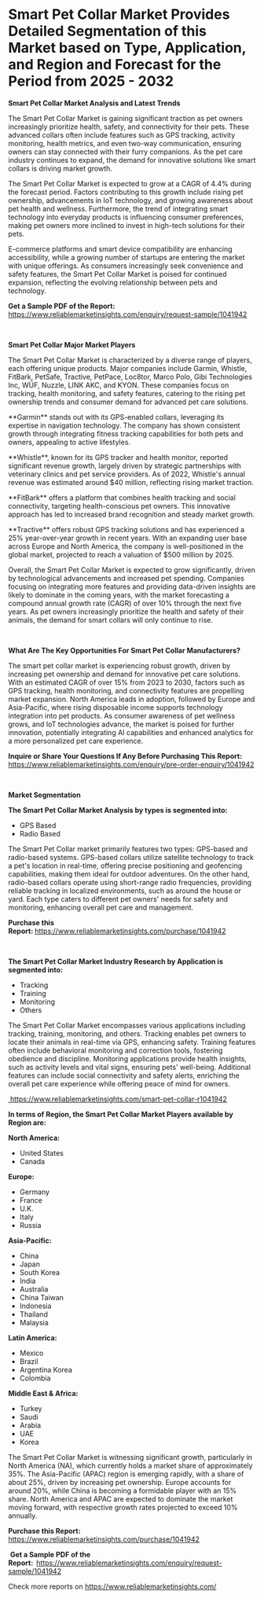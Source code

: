 <p><h1>Smart Pet Collar Market Provides Detailed Segmentation of this Market based on Type, Application, and Region and Forecast for the Period from 2025 - 2032</h1></p><p><strong>Smart Pet Collar Market Analysis and Latest Trends</strong></p>
<p><p>The Smart Pet Collar Market is gaining significant traction as pet owners increasingly prioritize health, safety, and connectivity for their pets. These advanced collars often include features such as GPS tracking, activity monitoring, health metrics, and even two-way communication, ensuring owners can stay connected with their furry companions. As the pet care industry continues to expand, the demand for innovative solutions like smart collars is driving market growth.</p><p>The Smart Pet Collar Market is expected to grow at a CAGR of 4.4% during the forecast period. Factors contributing to this growth include rising pet ownership, advancements in IoT technology, and growing awareness about pet health and wellness. Furthermore, the trend of integrating smart technology into everyday products is influencing consumer preferences, making pet owners more inclined to invest in high-tech solutions for their pets. </p><p>E-commerce platforms and smart device compatibility are enhancing accessibility, while a growing number of startups are entering the market with unique offerings. As consumers increasingly seek convenience and safety features, the Smart Pet Collar Market is poised for continued expansion, reflecting the evolving relationship between pets and technology.</p></p>
<p><strong>Get a Sample PDF of the Report:&nbsp;</strong> <a href="https://www.reliablemarketinsights.com/enquiry/request-sample/1041942?utm_campaign=2248&utm_medium=2&utm_source=Github&utm_content=ia&utm_term=10022025&utm_id=smart-pet-collar">https://www.reliablemarketinsights.com/enquiry/request-sample/1041942</a></p>
<p>&nbsp;</p>
<p><strong>Smart Pet Collar Major Market Players</strong></p>
<p><p>The Smart Pet Collar Market is characterized by a diverse range of players, each offering unique products. Major companies include Garmin, Whistle, FitBark, PetSafe, Tractive, PetPace, Loc8tor, Marco Polo, Gibi Technologies Inc, WÜF, Nuzzle, LINK AKC, and KYON. These companies focus on tracking, health monitoring, and safety features, catering to the rising pet ownership trends and consumer demand for advanced pet care solutions.</p><p>**Garmin** stands out with its GPS-enabled collars, leveraging its expertise in navigation technology. The company has shown consistent growth through integrating fitness tracking capabilities for both pets and owners, appealing to active lifestyles.</p><p>**Whistle**, known for its GPS tracker and health monitor, reported significant revenue growth, largely driven by strategic partnerships with veterinary clinics and pet service providers. As of 2022, Whistle's annual revenue was estimated around $40 million, reflecting rising market traction.</p><p>**FitBark** offers a platform that combines health tracking and social connectivity, targeting health-conscious pet owners. This innovative approach has led to increased brand recognition and steady market growth.</p><p>**Tractive** offers robust GPS tracking solutions and has experienced a 25% year-over-year growth in recent years. With an expanding user base across Europe and North America, the company is well-positioned in the global market, projected to reach a valuation of $500 million by 2025.</p><p>Overall, the Smart Pet Collar Market is expected to grow significantly, driven by technological advancements and increased pet spending. Companies focusing on integrating more features and providing data-driven insights are likely to dominate in the coming years, with the market forecasting a compound annual growth rate (CAGR) of over 10% through the next five years. As pet owners increasingly prioritize the health and safety of their animals, the demand for smart collars will only continue to rise.</p></p>
<p>&nbsp;</p>
<p><strong>What Are The Key Opportunities For Smart Pet Collar Manufacturers?</strong></p>
<p><p>The smart pet collar market is experiencing robust growth, driven by increasing pet ownership and demand for innovative pet care solutions. With an estimated CAGR of over 15% from 2023 to 2030, factors such as GPS tracking, health monitoring, and connectivity features are propelling market expansion. North America leads in adoption, followed by Europe and Asia-Pacific, where rising disposable income supports technology integration into pet products. As consumer awareness of pet wellness grows, and IoT technologies advance, the market is poised for further innovation, potentially integrating AI capabilities and enhanced analytics for a more personalized pet care experience.</p></p>
<p><strong>Inquire or Share Your Questions If Any Before Purchasing This Report:</strong> <a href="https://www.reliablemarketinsights.com/enquiry/pre-order-enquiry/1041942?utm_campaign=2248&utm_medium=2&utm_source=Github&utm_content=ia&utm_term=10022025&utm_id=smart-pet-collar">https://www.reliablemarketinsights.com/enquiry/pre-order-enquiry/1041942</a></p>
<p>&nbsp;</p>
<p><strong>Market Segmentation</strong></p>
<p><strong>The Smart Pet Collar Market Analysis by types is segmented into:</strong></p>
<p><ul><li>GPS Based</li><li>Radio Based</li></ul></p>
<p><p>The Smart Pet Collar market primarily features two types: GPS-based and radio-based systems. GPS-based collars utilize satellite technology to track a pet's location in real-time, offering precise positioning and geofencing capabilities, making them ideal for outdoor adventures. On the other hand, radio-based collars operate using short-range radio frequencies, providing reliable tracking in localized environments, such as around the house or yard. Each type caters to different pet owners' needs for safety and monitoring, enhancing overall pet care and management.</p></p>
<p><strong>Purchase this Report:&nbsp;</strong><a href="https://www.reliablemarketinsights.com/purchase/1041942?utm_campaign=2248&utm_medium=2&utm_source=Github&utm_content=ia&utm_term=10022025&utm_id=smart-pet-collar">https://www.reliablemarketinsights.com/purchase/1041942</a></p>
<p>&nbsp;</p>
<p><strong>The Smart Pet Collar Market Industry Research by Application is segmented into:</strong></p>
<p><ul><li>Tracking</li><li>Training</li><li>Monitoring</li><li>Others</li></ul></p>
<p><p>The Smart Pet Collar Market encompasses various applications including tracking, training, monitoring, and others. Tracking enables pet owners to locate their animals in real-time via GPS, enhancing safety. Training features often include behavioral monitoring and correction tools, fostering obedience and discipline. Monitoring applications provide health insights, such as activity levels and vital signs, ensuring pets' well-being. Additional features can include social connectivity and safety alerts, enriching the overall pet care experience while offering peace of mind for owners.</p></p>
<p><a href="https://www.reliablemarketinsights.com/smart-pet-collar-r1041942?utm_campaign=2248&utm_medium=2&utm_source=Github&utm_content=ia&utm_term=10022025&utm_id=smart-pet-collar">&nbsp;https://www.reliablemarketinsights.com/smart-pet-collar-r1041942</a></p>
<p><strong>In terms of Region, the Smart Pet Collar Market Players available by Region are:</strong></p>
<p>
    <p> <strong> North America: </strong>
        <ul>
            <li>United States</li>
            <li>Canada</li>
        </ul>
        </p> 
    <p> <strong> Europe: </strong>
        <ul>
            <li>Germany</li>
            <li>France</li>
            <li>U.K.</li>
            <li>Italy</li>
            <li>Russia</li>
        </ul>
        </p> 
    <p> <strong> Asia-Pacific: </strong>
        <ul>
            <li>China</li>
            <li>Japan</li>
            <li>South Korea</li>
            <li>India</li>
            <li>Australia</li>
            <li>China Taiwan</li>
            <li>Indonesia</li>
            <li>Thailand</li>
            <li>Malaysia</li>
        </ul>
        </p> 
    <p> <strong> Latin America: </strong>
        <ul>
            <li>Mexico</li>
            <li>Brazil</li>
            <li>Argentina Korea</li>
            <li>Colombia</li>
        </ul>
        </p> 
    <p> <strong> Middle East & Africa: </strong>
        <ul>
            <li>Turkey</li>
            <li>Saudi</li>
            <li>Arabia</li>
            <li>UAE</li>
            <li>Korea</li>
        </ul>
    </p>
    </p>
<p><p>The Smart Pet Collar Market is witnessing significant growth, particularly in North America (NA), which currently holds a market share of approximately 35%. The Asia-Pacific (APAC) region is emerging rapidly, with a share of about 25%, driven by increasing pet ownership. Europe accounts for around 20%, while China is becoming a formidable player with an 15% share. North America and APAC are expected to dominate the market moving forward, with respective growth rates projected to exceed 10% annually.</p></p>
<p><strong>Purchase this Report: </strong><a href="https://www.reliablemarketinsights.com/purchase/1041942?utm_campaign=2248&utm_medium=2&utm_source=Github&utm_content=ia&utm_term=10022025&utm_id=smart-pet-collar">https://www.reliablemarketinsights.com/purchase/1041942</a></p>
<p>&nbsp;<strong>Get a Sample PDF of the Report:&nbsp;&nbsp;</strong><a href="https://www.reliablemarketinsights.com/enquiry/request-sample/1041942?utm_campaign=2248&utm_medium=2&utm_source=Github&utm_content=ia&utm_term=10022025&utm_id=smart-pet-collar">https://www.reliablemarketinsights.com/enquiry/request-sample/1041942</a></p>
<p><strong></strong></p>
<p>Check more reports on <a href="https://www.reliablemarketinsights.com/?utm_campaign=2248&utm_medium=2&utm_source=Github&utm_content=ia&utm_term=10022025&utm_id=smart-pet-collar">https://www.reliablemarketinsights.com/</a></p>